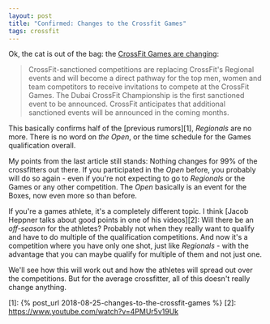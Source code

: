 ```yaml
---
layout: post
title: "Confirmed: Changes to the Crossfit Games"
tags: crossfit
---
```


Ok, the cat is out of the bag: the [CrossFit Games are changing][0]:

> CrossFit-sanctioned competitions are replacing CrossFit's Regional 
> events and will become a direct pathway for the top men, women and 
> team competitors to receive invitations to compete at the CrossFit 
> Games. The Dubai CrossFit Championship is the first sanctioned 
> event to be announced. CrossFit anticipates that additional 
> sanctioned events will be announced in the coming months.

This basically confirms half of the [previous rumors][1], *Regionals* are no more. There is no word on *the Open*, or the time schedule for the Games qualification overall.

My points from the last article still stands: Nothing changes for 99% of the crossfitters out there. If you participated in the *Open* before, you probably will do so again - even if you're not expecting to go to *Regionals* or the Games or any other competition. The *Open* basically is an event for the Boxes, now even more so than before.

If you're a games athlete, it's a completely different topic. I think [Jacob Heppner talks about good points in one of his videos][2]: Will there be an *off-season* for the athletes? Probably not when they really want to qualify and have to do multiple of the qualification competitions. And now it's a competition where you have only one shot, just like *Regionals* - with the advantage that you can maybe qualify for multiple of them and not just one.

We'll see how this will work out and how the athletes will spread out over the competitions. But for the average crossfitter, all of this doesn't really change anything.

[0]: https://games.crossfit.com/article/dubai-crossfit-championship-be-first-sanctioned-event
[1]: {% post_url 2018-08-25-changes-to-the-crossfit-games %}
[2]: https://www.youtube.com/watch?v=4PMUr5v19Uk
